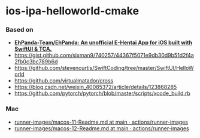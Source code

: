 ios-ipa-helloworld-cmake
====================
### Based on
- [**EhPanda-Team/EhPanda: An unofficial E-Hentai App for iOS built with SwiftUI & TCA.**](https://github.com/EhPanda-Team/EhPanda)
- https://gist.github.com/sixman9/740257/44367f5071e9db30d9b51d2f4a2fb0c3bc789b6d
- https://github.com/stevencurtis/SwiftCoding/tree/master/SwiftUI/HelloWorld
- https://github.com/virtualmatador/cross
- https://blog.csdn.net/weixin_40085372/article/details/123868285
- https://github.com/pytorch/pytorch/blob/master/scripts/xcode_build.rb

### Mac
- [runner-images/macos-11-Readme.md at main · actions/runner-images](https://github.com/actions/runner-images/blob/main/images/macos/macos-11-Readme.md)
- [runner-images/macos-12-Readme.md at main · actions/runner-images](https://github.com/actions/runner-images/blob/main/images/macos/macos-12-Readme.md)
